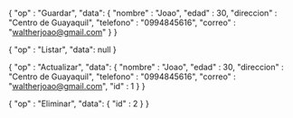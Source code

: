 {
    "op" : "Guardar",
    "data": {
        "nombre" : "Joao",
        "edad" : 30,
        "direccion" : "Centro de Guayaquil",
        "telefono" : "0994845616",
        "correo" : "waltherjoao@gmail.com"
    }
}

{
    "op" : "Listar",
    "data": null
}

{
    "op" : "Actualizar",
    "data": {
        "nombre" : "Joao",
        "edad" : 30,
        "direccion" : "Centro de Guayaquil",
        "telefono" : "0994845616",
        "correo" : "waltherjoao@gmail.com",
        "id" : 1
    }
}

{
    "op" : "Eliminar",
    "data": {
        "id" : 2
    }
}
